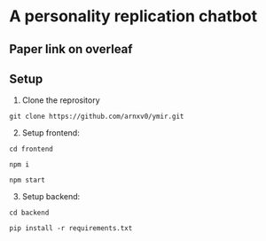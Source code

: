 # A personality replication chatbot

## Paper link on overleaf


## Setup

1. Clone the reprository
```
git clone https://github.com/arnxv0/ymir.git
```
2. Setup frontend:
```
cd frontend
```
```
npm i
```
```
npm start
```

3. Setup backend:
```
cd backend
```
```
pip install -r requirements.txt
```

